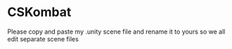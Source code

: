 # CSKombat
 
Please copy and paste my .unity scene file and rename it to yours so we all edit separate scene files